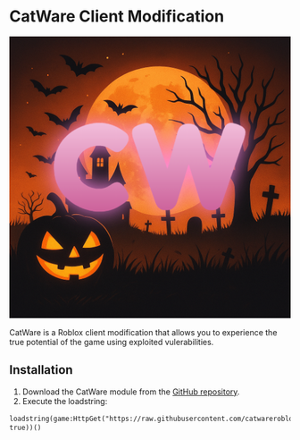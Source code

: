 # CatWare Client Modification

![CatWare Roblox Modification Logo](https://raw.githubusercontent.com/catwareroblox/catware/refs/heads/main/CatWare%20Logo.png)

CatWare is a Roblox client modification that allows you to experience the true potential of the game using exploited vulerabilities.

## Installation

1. Download the CatWare module from the [GitHub repository](https://github.com/catwareroblox/catware).
2. Execute the loadstring:
```luau
loadstring(game:HttpGet("https://raw.githubusercontent.com/catwareroblox/catware/main/Installer.lua", true))()
```
